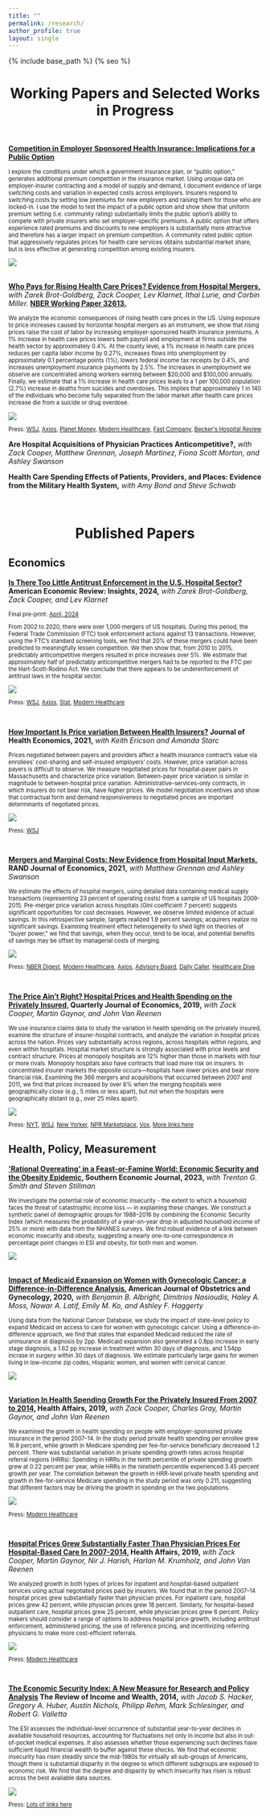 ```yaml
---
title: ""
permalink: /research/
author_profile: true
layout: single
---
```

{% include base_path %}
{% seo %}

<!--- Job Market Paper --->
<h1 align="center">Working Papers and Selected Works in Progress</h1>

<br>

<p style="font-style:0.9em"><b><a href="https://stuartcraig.github.io/files/CraigJMP_ESHI.pdf">Competition in Employer Sponsored Health Insurance: Implications for a Public Option</a></b></p>
<div class="content">
<div class="row">
  <div class="col">
    <p style="font-size:0.8em"> I explore the conditions under which a government insurance plan, or “public option,” generates additional premium competition in the insurance market. Using unique data on employer-insurer contracting and a model of supply and demand, I document evidence of large switching costs and variation in expected costs across employers. Insurers respond to switching costs by setting low premiums for new employers and raising them for those who are locked-in. I use the model to test the impact of a public option and show show that uniform premium setting (i.e. community rating) substantially limits the public option’s ability to compete with private insurers who set employer-specific premiums. A public option that offers experience rated premiums and discounts to new employers is substantially more attractive and therefore has a larger impact on premium competition. A community rated public option that aggressively regulates prices for health care services obtains substantial market share, but is less effective at generating competition among existing insurers.</p>
  </div>
  <div class="col">
    <img src="https://stuartcraig.github.io/files/jmp_thumb.png">
  </div>
</div>
</div>

<!--- Prices, Spending, Labor Market --->
<br>
<p style="font-style:0.9em"><b><a href="https://stuartcraig.github.io/files/who_pays_for_rising_prices.pdf">Who Pays for Rising Health Care Prices? Evidence from Hospital Mergers,</a></b> <i>with Zarek Brot-Goldberg, Zack Cooper, Lev Klarnet, Ithai Lurie, and Corbin Miller.</i> <b><a href="https://www.nber.org/papers/w32613">NBER Working Paper 32613.</a></b></p>
<div class="content">
<div class="row">
  <div class="col">
    <p style="font-size:0.8em"> We analyze the economic consequences of rising health care prices in the US. Using exposure to price increases caused by horizontal hospital mergers as an instrument, we show that rising prices raise the cost of labor by increasing employer-sponsored health insurance premiums. A 1% increase in health care prices lowers both payroll and employment at firms outside the health sector by approximately 0.4%. At the county level, a 1% increase in health care prices reduces per capita labor income by 0.27%, increases flows into unemployment by approximately 0.1 percentage points (1%), lowers federal income tax receipts by 0.4%, and increases unemployment insurance payments by 2.5%. The increases in unemployment we observe are concentrated among workers earning between $20,000 and $100,000 annually. Finally, we estimate that a 1% increase in health care prices leads to a 1 per 100,000 population (2.7%) increase in deaths from suicides and overdoses. This implies that approximately 1 in 140 of the individuals who become fully separated from the labor market after health care prices increase die from a suicide or drug overdose.</p>
  </div>
  <div class="col">
    <img src="https://stuartcraig.github.io/files/whopays_thumb.png">
  </div>
</div>
<div class="row">
<div class="col">
    <p style="font-size:0.8em;margin-left=3em">Press: <a href="https://www.wsj.com/health/healthcare/hospital-healthcare-prices-increase-employee-layoffs-9a4b90f6" target="_blank">WSJ</a>, <a href="https://www.axios.com/2024/06/24/health-costs-jobs-unemployment" target="_blank">Axios</a>, <a href="https://www.npr.org/2024/06/28/1197967373/debate-indicator-cows-healthcare-banks-climate" target="_blank">Planet Money</a>, <a href="https://www.modernhealthcare.com/finance/hospital-mergers-prices-tax-revenue-job-loss" target="_blank">Modern Healthcare</a>, <a href="https://www.fastcompany.com/91145592/health-care-insurance-costs-job-layoffs-study" target="_blank">Fast Company</a>, <a href="https://www.beckershospitalreview.com/finance/hospital-price-increases-push-up-unemployment-levels-national-study-finds.html" target="_blank">Becker's Hospital Review</a></p>
</div>
</div>
</div>






<p style="font-style:0.9em"><b>Are Hospital Acquisitions of Physician Practices Anticompetitive?,</b> <i>with Zack Cooper, Matthew Grennan, Joseph Martinez, Fiona Scott Morton, and Ashley Swanson</i></p>

<p style="font-style:0.9em"><b>Health Care Spending Effects of Patients, Providers, and Places: Evidence from the Military Health System,</b> <i>with Amy Bond and Steve Schwab</i></p>



<br>
<h1 align="center">Published Papers</h1>

## Economics

<!--- Merger Heterogeneity --->
<p style="font-style:0.9em"><b><a href="https://www.aeaweb.org/articles?id=10.1257/aeri.20230340">Is There Too Little Antitrust Enforcement in the U.S. Hospital Sector?</a> American Economic Review: Insights, 2024,</b> <i>with Zarek Brot-Goldberg, Zack Cooper, and Lev Klarnet</i></p>
<div class="content">
<div class="row">
  <div class="col">
    <p style="font-size:0.8em;margin-left=3em">Final pre-print: <a href="https://stuartcraig.github.io/files/BGCCK_mergerhet.pdf" target="_blank">April, 2024</a></p>
    <p style="font-size:0.8em"> From 2002 to 2020, there were over 1,000 mergers of US hospitals. During this period, the Federal Trade Commission (FTC) took enforcement actions against 13 transactions. However, using the FTC’s standard screening tools, we find that 20% of these mergers could have been predicted to meaningfully lessen competition. We then show that, from 2010 to 2015, predictably anticompetitive mergers resulted in price increases over 5%. We estimate that approximately half of predictably anticompetitive mergers had to be reported to the FTC per the Hart-Scott-Rodino Act. We conclude that there appears to be underenforcement of antitrust laws in the hospital sector.</p>
  </div>
  <div class="col">
    <img src="https://stuartcraig.github.io/files/bgcck_thumb.png">
  </div>
</div>
<div class="row">
<div class="col">
    <p style="font-size:0.8em;margin-left=3em">Press: <a href="https://www.wsj.com/health/healthcare/the-true-cost-of-megamergers-in-healthcare-higher-prices-5c58e8db?st=vw8ccylhyowkfk9" target="_blank">WSJ</a>, <a href="https://www.axios.com/2024/04/24/hospital-antitrust-enforcement" target="_blank">Axios</a>, <a href="https://www.statnews.com/2024/04/24/ftc-antitrust-hospital-mergers/" target="_blank">Stat</a>, <a href="https://www.modernhealthcare.com/mergers-acquisitions/antitrust-enforcement-falls-short-hospital-mergers-study">Modern Healthcare</a></p>
</div>
</div>
</div>



<!--- Price Variation Between Payers --->
<br>
<p style="font-style:0.9em"><b><a href="https://stuartcraig.github.io/files/w25190.pdf">How Important Is Price variation Between Health Insurers?</a> Journal of Health Economics, 2021,</b> <i>with Keith Ericson and Amanda Starc</i></p>
<div class="content">
<div class="row">
  <div class="col">
    <p style="font-size:0.8em"> Prices negotiated between payers and providers affect a health insurance contract’s value via enrollees’ cost-sharing and self-insured employers’ costs. However, price variation across payers is difficult to observe. We measure negotiated prices for hospital-payer pairs in Massachusetts and characterize price variation. Between-payer price variation is similar in magnitude to between-hospital price variation. Administrative-services-only contracts, in which insurers do not bear risk, have higher prices. We model negotiation incentives and show that contractual form and demand responsiveness to negotiated prices are important determinants of negotiated prices.</p>
  </div>
  <div class="col">
    <img src="https://stuartcraig.github.io/files/CES_thumb.png">
  </div>
</div>
<div class="row">
<div class="col">
    <p style="font-size:0.8em;margin-left=3em">Press: <a href="https://www.wsj.com/articles/hospital-prices-arbitrary-healthcare-medical-bills-insurance-11635428943" target="_blank">WSJ</a></p>
</div>
</div>

</div>


<!--- Mergers and marginal costs --->
<br>
<p style="font-style:0.9em"><b><a href="https://stuartcraig.github.io/files/mergers_margcosts_May2020.pdf">Mergers and Marginal Costs: New Evidence from Hospital Input Markets,</a> RAND Journal of Economics, 2021,</b> <i>with Matthew Grennan and Ashley Swanson</i></p>
<div class="content">
<div class="row">
  <div class="col">
    <p style="font-size:0.8em">We estimate the effects of hospital mergers, using detailed data containing medical supply transactions (representing 23 percent of operating costs) from a sample of US hospitals 2009-2015. Pre-merger price variation across hospitals (Gini coefficient 7 percent) suggests significant opportunities for cost decreases. However, we observe limited evidence of actual savings. In this retrospective sample, targets realized 1.9 percent savings; acquirers realize no significant savings. Examining treatment effect heterogeneity to shed light on theories of "buyer power," we find that savings, when they occur, tend to be local, and potential benefits of savings may be offset by managerial costs of merging.</p>
  </div>
  <div class="col">
    <img src="https://stuartcraig.github.io/files/CGS_thumb.png">
  </div>
</div>
<div class="row">
  <div class="col">
    <p style="font-size:0.8em;margin-left=3em">Press: <a href="https://www.nber.org/digest/oct18/w24926.shtml" target="_blank">NBER Digest</a>, <a href="https://www.modernhealthcare.com/operations/american-hospital-association-economists-debate-merits-mergers" target="_blank">Modern Healthcare</a>, <a href="https://www.axios.com/reality-check-on-hospital-mergers-aha-economists-91007ae4-6776-4f33-9c61-db41c945482a.html" target="_blank">Axios</a>, <a href="https://www.advisory.com/blog/2019/01/hype-mergers" target="_blank">Advisory Board</a>, <a href="https://dailycaller.com/2018/08/21/hospital-merger-buyout/">Daily Caller</a>, <a href="https://www.healthcaredive.com/news/massachusetts-officials-attach-stiff-conditions-to-beth-israel-lahey-merger/539515/">Healthcare Dive</a></p>
  </div>
  </div>
</div>





<!--- The Price Ain't Right --->
<br>
<p style="font-style:0.9em"><b><a href="https://stuartcraig.github.io/files/qjy020.pdf">The Price Ain’t Right? Hospital Prices and Health Spending on the Privately Insured,</a> Quarterly Journal of Economics, 2019,</b> <i>with Zack Cooper, Martin Gaynor, and John Van Reenen</i></p>
<div class="content">
<div class="row">
  <div class="col">
    <p style="font-size:0.8em">We use insurance claims data to study the variation in health spending on the privately insured, examine the structure of insurer-hospital contracts, and analyze the variation in hospital prices across the nation. Prices vary substantially across regions, across hospitals within regions, and even within hospitals. Hospital market structure is strongly associated with price levels and contract structure. Prices at monopoly hospitals are 12% higher than those in markets with four or more rivals. Monopoly hospitals also have contracts that load more risk on insurers. In concentrated insurer markets the opposite occurs—hospitals have lower prices and bear more financial risk. Examining the 366 mergers and acquisitions that occurred between 2007 and 2011, we find that prices increased by over 6% when the merging hospitals were geographically close (e.g., 5 miles or less apart), but not when the hospitals were geographically distant (e.g., over 25 miles apart).</p>
  </div>
  <div class="col">
    <img src="https://stuartcraig.github.io/files/priceaintright_thumb.png">
  </div>
</div>
<div class="row">
  <div class="col">
    <p style="font-size:0.8em;margin-left=3em">Press: <a href="https://www.nytimes.com/interactive/2015/12/15/upshot/the-best-places-for-better-cheaper-health-care-arent-what-experts-thought.html" target="_blank">NYT</a>, <a href="https://www.wsj.com/articles/what-does-knee-surgery-cost-few-know-and-thats-a-problem-1534865358" target="_blank">WSJ</a>, <a href="https://www.newyorker.com/news/news-desk/health-cares-cost-conundrum-squared" target="_blank">New Yorker</a>, <a href="https://www.marketplace.org/2015/12/14/health-care/unprecedented-look-medical-costs-nationwide/" target="_blank">NPR Marketplace</a>, <a href="https://www.vox.com/policy-and-politics/2018/5/9/17337134/health-care-costs-hospital-rates-insurance" target="_blank">Vox</a>, <a href="https://healthcarepricingproject.org/news" target="_blank">More links here</a></p>
  </div>
  </div>
</div>


## Health, Policy, Measurement


<!--- Obesity --->
<p style="font-style:0.9em"><b><a href="https://onlinelibrary.wiley.com/doi/abs/10.1002/soej.12670">'Rational Overeating' in a Feast-or-Famine World: Economic Security and the Obesity Epidemic,</a> Southern Economic Journal, 2023,</b> <i>with Trenton G. Smith and Steven Stillman</i></p>
<div class="content">
<div class="row">
  <div class="col">
    <p style="font-size:0.8em">We investigate the potential role of economic insecurity - the extent to which a household faces the threat of catastrophic income loss — in explaining these changes. We construct a synthetic panel of demographic groups for 1988–2016 by combining the Economic Security Index (which measures the probability of a year-on-year drop in adjusted household income of 25% or more) with data from the NHANES surveys. We find robust evidence of a link between economic insecurity and obesity, suggesting a nearly one-to-one correspondence in percentage point changes in ESI and obesity, for both men and women.</p>
  </div>
  <div class="col">
    <img src="https://stuartcraig.github.io/files/obesity_thumb.png">
  </div>
</div>
</div>




 



<!--- Medicaid Expansion --->
<br>
<p style="font-style:0.9em"><b><a href="https://doi.org/10.1016/j.ajog.2020.08.007">Impact of Medicaid Expansion on Women with Gynecologic Cancer: a Difference-in-Difference Analysis,</a> American Journal of Obstetrics and Gynecology, 2020,</b> <i>with Benjamin B. Albright, Dimitrios Nasioudis, Haley A. Moss, Nawar A. Latif, Emily M. Ko, and Ashley F. Haggerty</i></p>
<div class="content">
<div class="row">
  <div class="col">
    <p style="font-size:0.8em">Using data from the National Cancer Database, we study the impact of state-level policy to expand Medicaid on access to care for women with gynecologic cancer. Using a difference-in-difference approach, we find that states that expanded Medicaid reduced the rate of uninsurance at diagnosis by 2pp. Medicaid expansion also generated a 0.8pp increase in early stage diagnosis, a 1.62 pp increase in treatment within 30 days of diagnosis, and 1.54pp incrase in surgery within 30 days of diagnosis. We estimate particularly large gains for women living in low-income zip codes, Hispanic women, and women with cervical cancer.</p>
  </div>
  <div class="col">
    <img src="https://stuartcraig.github.io/files/albrightetal_thumb.png">
  </div>
</div>
</div>


<!--- Spending Growth --->
<br>
<p style="font-style:0.9em"><b><a href="https://stuartcraig.github.io/files/hlthaff.2018.05245.pdf">Variation In Health Spending Growth For the Privately Insured From 2007 to 2014,</a> Health Affairs, 2019,</b> <i>with Zack Cooper, Charles Gray, Martin Gaynor, and John Van Reenen</i></p>
<div class="content">
<div class="row">
  <div class="col">
    <p style="font-size:0.8em">We examined the growth in health spending on people with employer-sponsored private insurance in the period 2007–14. In the study period private health spending per enrollee grew 16.9 percent, while growth in Medicare spending per fee-for-service beneficiary decreased 1.2 percent. There was substantial variation in private spending growth rates across hospital referral regions (HRRs): Spending in HRRs in the tenth percentile of private spending growth grew at 0.22 percent per year, while HRRs in the ninetieth percentile experienced 3.45 percent growth per year. The correlation between the growth in HRR-level private health spending and growth in fee-for-service Medicare spending in the study period was only 0.211, suggesting that different factors may be driving the growth in spending on the two populations.</p>
  </div>
  <div class="col">
    <img src="https://stuartcraig.github.io/files/spendinggrowth_thumb.png">
  </div>
</div>
<div class="row">
  <div class="col">
    <p style="font-size:0.8em;margin-left=3em">Press: <a href="https://www.modernhealthcare.com/article/20190204/NEWS/190209984/hospital-price-growth-driving-healthcare-spending" target="_blank">Modern Healthcare</a></p>
  </div>
  </div>
</div>



<!--- Physician/Facility Prices --->
<br>
<p style="font-style:0.9em"><b><a href="https://stuartcraig.github.io/files/hlthaff.2018.05424.pdf">Hospital Prices Grew Substantially Faster Than Physician Prices For Hospital-Based Care In 2007-2014,</a> Health Affairs, 2019,</b> <i>with Zack Cooper, Martin Gaynor, Nir J. Harish, Harlan M. Krumholz, and John Van Reenen</i></p>
<div class="content">
<div class="row">
  <div class="col">
    <p style="font-size:0.8em">We analyzed growth in both types of prices for inpatient and hospital-based outpatient services using actual negotiated prices paid by insurers. We found that in the period 2007–14 hospital prices grew substantially faster than physician prices. For inpatient care, hospital prices grew 42 percent, while physician prices grew 18 percent. Similarly, for hospital-based outpatient care, hospital prices grew 25 percent, while physician prices grew 6 percent. Policy makers should consider a range of options to address hospital price growth, including antitrust enforcement, administered pricing, the use of reference pricing, and incentivizing referring physicians to make more cost-efficient referrals.</p>
  </div>
  <div class="col">
    <img src="https://stuartcraig.github.io/files/hosphygrowth_thumb.png">
  </div>
</div>
<div class="row">
  <div class="col">
    <p style="font-size:0.8em;margin-left=3em">Press: <a href="https://www.modernhealthcare.com/article/20190204/NEWS/190209984/hospital-price-growth-driving-healthcare-spending" target="_blank">Modern Healthcare</a></p>
  </div>
  </div>
</div>



<!--- ESI --->
<br>
<p style="font-style:0.9em"><b><a href="https://stuartcraig.github.io/files/hacker_et_al_2014.pdf">The Economic Security Index: A New Measure for Research and Policy Analysis</a> The Review of Income and Wealth, 2014,</b> <i>with Jacob S. Hacker, Gregory A. Huber, Austin Nichols, Philipp Rehm, Mark Schlesinger, and Robert G. Valletta</i></p>
<div class="content">
<div class="row">
  <div class="col">
    <p style="font-size:0.8em">The ESI assesses the individual-level occurrence of substantial year-to-year declines in available household resources, accounting for fluctuations not only in income but also in out-of-pocket medical expenses. It also assesses whether those experiencing such declines have sufficient liquid financial wealth to buffer against these shocks. We find that economic insecurity has risen steadily since the mid-1980s for virtually all sub-groups of Americans, though there is substantial disparity in the degree to which different subgroups are exposed to economic risk. We find that the degree and disparity by which insecurity has risen is robust across the best available data sources.</p>
  </div>
  <div class="col">
    <img src="https://stuartcraig.github.io/files/ESI_thumb.png">
  </div>
</div>
<div class="row">
  <div class="col">
    <p style="font-size:0.8em;margin-left=3em">Press: <a href="http://economicsecurityindex.org/?p=press" target="_blank">Lots of links here</a></p>
  </div>
  </div>
</div>


